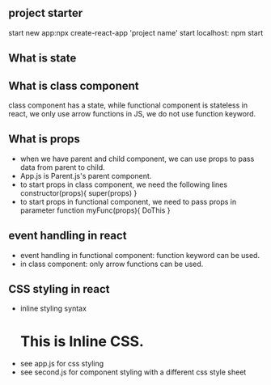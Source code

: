 ## project starter
start new app:npx create-react-app 'project name'
start localhost: npm start

## What is state

## What is class component
class component has a state, while functional component is stateless
in react, we only use arrow functions in JS, we do not use function keyword.

## What is props
- when we have parent and child component, we can use props to pass data from parent to child.
- App.js is Parent.js's parent component.
- to start props in class component, we need the following lines
  constructor(props){
      super(props)
  }
- to start props in functional component, we need to pass props in parameter
  function myFunc(props){
      DoThis
  }

## event handling in react
- event handling in functional component: function keyword can be used.
- in class component: only arrow functions can be used.

## CSS styling in react
- inline styling syntax
  <h1 style={{color: 'red', backgroundColor: 'green'}}>This is Inline CSS.</h1>
- see app.js for css styling
- see second.js for component styling with a different css style sheet